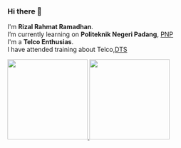 ### Hi there 👋
I'm **Rizal Rahmat Ramadhan**.  
I’m currently learning on **Politeknik Negeri Padang**, [PNP](https://www.pnp.ac.id/)  
I'm a **Telco Enthusias**.  
I have attended training about Telco,[DTS](https://digitalent.kominfo.go.id/)   

<p align="left">
<a href="https://github.com/rizal1712">
  <img height="180em" src="https://github-readme-stats-eight-theta.vercel.app/api?username=rizal1712&show_icons=true&theme=algolia&include_all_commits=true&count_private=true"/>
  <img height="180em" src="https://github-readme-stats-eight-theta.vercel.app/api/top-langs/?username=rizal1712&layout=compact&langs_count=8&theme=algolia"/>
</a>
</p>

<!--
**rizal1712/rizal1712** is a ✨ _special_ ✨ repository because its `README.md` (this file) appears on your GitHub profile.

Here are some ideas to get you started:

- 🌱 I’m currently learning on Politeknik Negeri Padang, [PNP](https://www.pnp.ac.id/)
- 👯 I’m looking to collaborate on ...
- 🤔 I’m looking for help with ...
- 💬 Ask me about ...
- 📫 How to reach me: ...
- 😄 Pronouns: ...
- ⚡ Fun fact: ...
-->

